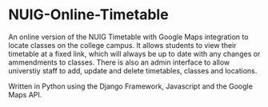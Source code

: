 # NUIG-Online-Timetable
An online version of the NUIG Timetable with Google Maps integration to locate classes on the college campus. It allows students to view their timetable at a fixed link, which will always be up to date with any changes or ammendments to classes. There is also an admin interface to allow universtiy staff to add, update and delete timetables, classes and locations.

Written in Python using the Django Framework, Javascript and the Google Maps API.
